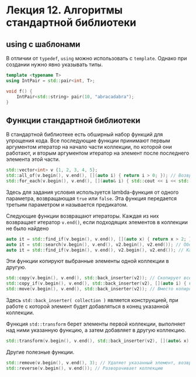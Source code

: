 # Лекция 12. Алгоритмы стандартной библиотеки

## using с шаблонами
 
В отличии от `typedef`, `using` можно использовать с `template`. Однако при создании нужно явно указывать типы.
```c++
template <typename T>
using IntPair = std::pair<int, T>;

void f() {
    IntPair<std::string> pair(10, "abracadabra");
}
```
## Функции стандартной библиотеки 

В стандартной библиотеке есть обширный набор функций для упрощения кода.
Все последующие функции принимают первым аргументом итератор на начало части коллекции, 
по которой они работают, и вторым аргументом итератор на элемент после последнего элемента этой части. 

```c++
std::vector<int> v {1, 2, 3, 4, 5};
std::all_of(v.begin(), v.end(), [](auto i) { return i > 0; }); // Возвращает true если все элементы v удовлетворяют условию
std::for_each(v.begin(), v.end(), [](auto& i) { std::cout << i << std::endl; }); // Запускает функцию от каждого из элементов v
```

Здесь для задания условия используется lambda-функция от одного параметра, возвращающая `true` или `false`. Эта функция передается третьим параметром и называется предикатом. 

Следующие функции возвращают итераторы.
Каждая из них возвращает итератор `v.end()`, если подходящих элементов в коллекции не было найдено
```c++
auto it = std::find_if(v.begin(), v.end(), [](auto x) { return x > 2; }); // Ищем первый элемент, удовлетворяющий предикату
auto it = std::search(v.begin(), v.end(), v2.begin(), v2.end()); // Обобщенный аналог поиска подстроки в строке
auto it = std::find_if(v.begin(), v.end(), v2.begin(), v2.end()); // Как и search, но ищем последнее вхождение
```

Эти функции копируют выбранные элементы одной коллекции в другую.

```c++
std::copy(v.begin(), v.end(), std::back_inserter(v2)); // Скопирует все элементы в конец v2
std::copy_if(v.begin(), v.end(), std::back_inserter(v2), [](auto i) { return i % 2 == 0; }); // Скопируем только четные элементы
std::move(v.begin(), v.end(), std::back_inserter(v2)); // Вместо копирования вызывает move для каждого элемента
```

Здесь `std::back_inserter( collection )` является конструкцией, при работе с которой элемент будет добавляться в конец указанной коллекции.

Функция `std::transform` берет элементы первой коллекции, выполняет над ними указанную функцию, а затем добавляет в другую коллекцию.
```c++
std::transform(v.begin(), v.end(), std::back_inserter(v2), [](auto& x) { return x * 2; }) // v2 - все элементы v, умноженные на 2
```

Другие полезные функции.
```c++
std::remove(v.begin(), v.end(), 3); // Удаляет указанный элемент, возвращает новый конец коллекции
std::reverse(v.begin(), v.end()); // Разворачивает коллекцию
```
